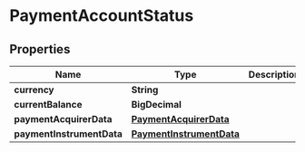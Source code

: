 

# PaymentAccountStatus


## Properties

| Name | Type | Description | Notes |
|------------ | ------------- | ------------- | -------------|
|**currency** | **String** |  |  [optional] |
|**currentBalance** | **BigDecimal** |  |  [optional] |
|**paymentAcquirerData** | [**PaymentAcquirerData**](PaymentAcquirerData.md) |  |  [optional] |
|**paymentInstrumentData** | [**PaymentInstrumentData**](PaymentInstrumentData.md) |  |  [optional] |



